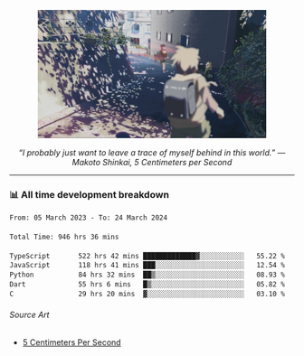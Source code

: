 <p align="center"><img src="asset/header.jpg" width="80%"/></p>
<p align="center"><i>“I probably just want to leave a trace of myself behind in this world.” ― Makoto Shinkai, 5 Centimeters per Second</i></p>

---
<!--
<details>
  <summary>📃 My Resume</summary>

### Education

- 📖 **Computer Science**\
📆 10/2021 - present\
📍 **Thang Long University** - Hoang Mai, Hanoi, Vietnam

### Experience

<img align="right" src="https://img.shields.io/badge/Figma-F24E1E?style=flat&logo=figma&logoColor=white"/>
<img align="right" src="https://img.shields.io/badge/node.js-6DA55F?style=flat&logo=node.js&logoColor=white"/>
<img align="right" src="https://img.shields.io/badge/Next.js-black?style=flat&logo=next.js&logoColor=white"/>
<img align="right" src="https://img.shields.io/badge/TypeScript-007ACC?style=flat&logo=typescript&logoColor=white"/>


- 👨‍💻 **Frontend Web Intern**\
📆 07/2023 - present\
📍 **MQ ICT Solutions** - Hoang Mai, Hanoi, Vietnam
</details> 
-->

### 📊 All time development breakdown

<!--START_SECTION:waka-->

```txt
From: 05 March 2023 - To: 24 March 2024

Total Time: 946 hrs 36 mins

TypeScript       522 hrs 42 mins █████████████▓░░░░░░░░░░░   55.22 %
JavaScript       118 hrs 41 mins ███░░░░░░░░░░░░░░░░░░░░░░   12.54 %
Python           84 hrs 32 mins  ██▒░░░░░░░░░░░░░░░░░░░░░░   08.93 %
Dart             55 hrs 6 mins   █▒░░░░░░░░░░░░░░░░░░░░░░░   05.82 %
C                29 hrs 20 mins  ▓░░░░░░░░░░░░░░░░░░░░░░░░   03.10 %
```

<!--END_SECTION:waka-->

###### Source Art

-  [5 Centimeters Per Second](https://wallhaven.cc/w/nrowq1)

